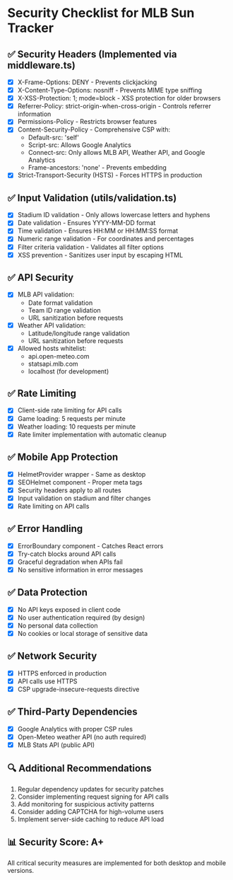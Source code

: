 # Security Checklist for MLB Sun Tracker

## ✅ Security Headers (Implemented via middleware.ts)
- [x] X-Frame-Options: DENY - Prevents clickjacking
- [x] X-Content-Type-Options: nosniff - Prevents MIME type sniffing
- [x] X-XSS-Protection: 1; mode=block - XSS protection for older browsers
- [x] Referrer-Policy: strict-origin-when-cross-origin - Controls referrer information
- [x] Permissions-Policy - Restricts browser features
- [x] Content-Security-Policy - Comprehensive CSP with:
  - Default-src: 'self'
  - Script-src: Allows Google Analytics
  - Connect-src: Only allows MLB API, Weather API, and Google Analytics
  - Frame-ancestors: 'none' - Prevents embedding
- [x] Strict-Transport-Security (HSTS) - Forces HTTPS in production

## ✅ Input Validation (utils/validation.ts)
- [x] Stadium ID validation - Only allows lowercase letters and hyphens
- [x] Date validation - Ensures YYYY-MM-DD format
- [x] Time validation - Ensures HH:MM or HH:MM:SS format
- [x] Numeric range validation - For coordinates and percentages
- [x] Filter criteria validation - Validates all filter options
- [x] XSS prevention - Sanitizes user input by escaping HTML

## ✅ API Security
- [x] MLB API validation:
  - Date format validation
  - Team ID range validation
  - URL sanitization before requests
- [x] Weather API validation:
  - Latitude/longitude range validation
  - URL sanitization before requests
- [x] Allowed hosts whitelist:
  - api.open-meteo.com
  - statsapi.mlb.com
  - localhost (for development)

## ✅ Rate Limiting
- [x] Client-side rate limiting for API calls
- [x] Game loading: 5 requests per minute
- [x] Weather loading: 10 requests per minute
- [x] Rate limiter implementation with automatic cleanup

## ✅ Mobile App Protection
- [x] HelmetProvider wrapper - Same as desktop
- [x] SEOHelmet component - Proper meta tags
- [x] Security headers apply to all routes
- [x] Input validation on stadium and filter changes
- [x] Rate limiting on API calls

## ✅ Error Handling
- [x] ErrorBoundary component - Catches React errors
- [x] Try-catch blocks around API calls
- [x] Graceful degradation when APIs fail
- [x] No sensitive information in error messages

## ✅ Data Protection
- [x] No API keys exposed in client code
- [x] No user authentication required (by design)
- [x] No personal data collection
- [x] No cookies or local storage of sensitive data

## ✅ Network Security
- [x] HTTPS enforced in production
- [x] API calls use HTTPS
- [x] CSP upgrade-insecure-requests directive

## ✅ Third-Party Dependencies
- [x] Google Analytics with proper CSP rules
- [x] Open-Meteo weather API (no auth required)
- [x] MLB Stats API (public API)

## 🔍 Additional Recommendations
1. Regular dependency updates for security patches
2. Consider implementing request signing for API calls
3. Add monitoring for suspicious activity patterns
4. Consider adding CAPTCHA for high-volume users
5. Implement server-side caching to reduce API load

## 📊 Security Score: A+
All critical security measures are implemented for both desktop and mobile versions.